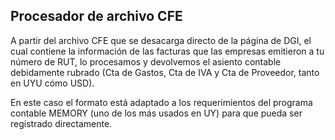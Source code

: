 ## Procesador de archivo CFE ##

A partir del archivo CFE que se desacarga directo de la página de DGI, el cual contiene la información de las facturas que las empresas emitieron a tu número de RUT, lo procesamos y devolvemos el asiento contable debidamente rubrado (Cta de Gastos, Cta de IVA y Cta de Proveedor, tanto en UYU cómo USD).

En este caso el formato está adaptado a los requerimientos del programa contable MEMORY (uno de los más usados en UY) para que pueda ser registrado directamente.

